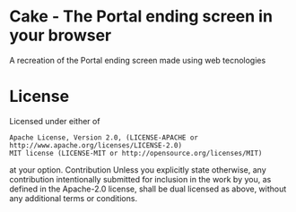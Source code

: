 # Cake - The Portal ending screen in your browser

A recreation of the Portal ending screen made using web tecnologies

# License

Licensed under either of

    Apache License, Version 2.0, (LICENSE-APACHE or http://www.apache.org/licenses/LICENSE-2.0)
    MIT license (LICENSE-MIT or http://opensource.org/licenses/MIT)

at your option. Contribution Unless you explicitly state otherwise, any
contribution intentionally submitted for inclusion in the work by you, as
defined in the Apache-2.0 license, shall be dual licensed as above, without any
additional terms or conditions.

